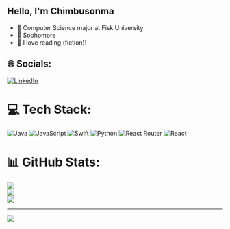 ## Hello, I'm Chimbusonma

- 🌱 Computer Science major at Fisk University
- 🥈 Sophomore
- 📕 I love reading (fiction)!


## 🌐 Socials:
[![LinkedIn](https://img.shields.io/badge/LinkedIn-%230077B5.svg?logo=linkedin&logoColor=white)](https://linkedin.com/in/https://www.linkedin.com/in/chimbusonma-ike-nwodo/) 

# 💻 Tech Stack:
![Java](https://img.shields.io/badge/java-%23ED8B00.svg?style=for-the-badge&logo=openjdk&logoColor=white) ![JavaScript](https://img.shields.io/badge/javascript-%23323330.svg?style=for-the-badge&logo=javascript&logoColor=%23F7DF1E) ![Swift](https://img.shields.io/badge/swift-F54A2A?style=for-the-badge&logo=swift&logoColor=white) ![Python](https://img.shields.io/badge/python-3670A0?style=for-the-badge&logo=python&logoColor=ffdd54) ![React Router](https://img.shields.io/badge/React_Router-CA4245?style=for-the-badge&logo=react-router&logoColor=white) ![React](https://img.shields.io/badge/react-%2320232a.svg?style=for-the-badge&logo=react&logoColor=%2361DAFB)
# 📊 GitHub Stats:
![](https://github-readme-stats.vercel.app/api?username=Chimbusonma07&theme=dark&hide_border=false&include_all_commits=false&count_private=false)<br/>
![](https://nirzak-streak-stats.vercel.app/?user=Chimbusonma07&theme=dark&hide_border=false)<br/>
![](https://github-readme-stats.vercel.app/api/top-langs/?username=Chimbusonma07&theme=dark&hide_border=false&include_all_commits=false&count_private=false&layout=compact)

---
[![](https://visitcount.itsvg.in/api?id=Chimbusonma07&icon=0&color=0)](https://visitcount.itsvg.in)

<!-- Proudly created with GPRM ( https://gprm.itsvg.in ) -->
